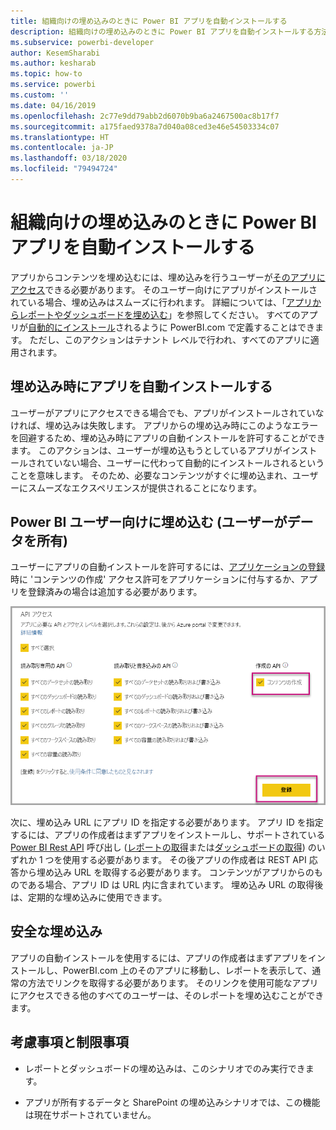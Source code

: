 ```yaml
---
title: 組織向けの埋め込みのときに Power BI アプリを自動インストールする
description: 組織向けの埋め込みのときに Power BI アプリを自動インストールする方法について説明します。
ms.subservice: powerbi-developer
author: KesemSharabi
ms.author: kesharab
ms.topic: how-to
ms.service: powerbi
ms.custom: ''
ms.date: 04/16/2019
ms.openlocfilehash: 2c77e9dd79abb2d6070b9ba6a2467500ac8b17f7
ms.sourcegitcommit: a175faed9378a7d040a08ced3e46e54503334c07
ms.translationtype: HT
ms.contentlocale: ja-JP
ms.lasthandoff: 03/18/2020
ms.locfileid: "79494724"
---
```

# <a name="auto-install-power-bi-apps-when-embedding-for-your-organization"></a>組織向けの埋め込みのときに Power BI アプリを自動インストールする

アプリからコンテンツを埋め込むには、埋め込みを行うユーザーが[そのアプリにアクセス](../../service-create-distribute-apps.md)できる必要があります。 そのユーザー向けにアプリがインストールされている場合、埋め込みはスムーズに行われます。 詳細については、「[アプリからレポートやダッシュボードを埋め込む](embed-from-apps.md)」を参照してください。 すべてのアプリが[自動的にインストール](https://powerbi.microsoft.com/blog/automatically-install-apps/)されるように PowerBI.com で定義することはできます。 ただし、このアクションはテナント レベルで行われ、すべてのアプリに適用されます。

## <a name="auto-install-app-on-embedding"></a>埋め込み時にアプリを自動インストールする

ユーザーがアプリにアクセスできる場合でも、アプリがインストールされていなければ、埋め込みは失敗します。 アプリからの埋め込み時にこのようなエラーを回避するため、埋め込み時にアプリの自動インストールを許可することができます。 このアクションは、ユーザーが埋め込もうとしているアプリがインストールされていない場合、ユーザーに代わって自動的にインストールされるということを意味します。 そのため、必要なコンテンツがすぐに埋め込まれ、ユーザーにスムーズなエクスペリエンスが提供されることになります。

## <a name="embed-for-power-bi-users-user-owns-data"></a>Power BI ユーザー向けに埋め込む (ユーザーがデータを所有)

ユーザーにアプリの自動インストールを許可するには、[アプリケーションの登録](register-app.md#register-with-the-power-bi-application-registration-tool)時に 'コンテンツの作成' アクセス許可をアプリケーションに付与するか、アプリを登録済みの場合は追加する必要があります。

![アプリのコンテンツ作成登録](media/embed-auto-install-app/register-app-create-content.png)

次に、埋め込み URL にアプリ ID を指定する必要があります。 アプリ ID を指定するには、アプリの作成者はまずアプリをインストールし、サポートされている [Power BI Rest API](https://docs.microsoft.com/rest/api/power-bi/) 呼び出し ([レポートの取得](https://docs.microsoft.com/rest/api/power-bi/reports/getreports)または[ダッシュボードの取得](https://docs.microsoft.com/rest/api/power-bi/dashboards/getdashboards)) のいずれか 1 つを使用する必要があります。 その後アプリの作成者は REST API 応答から埋め込み URL を取得する必要があります。 コンテンツがアプリからのものである場合、アプリ ID は URL 内に含まれています。  埋め込み URL の取得後は、定期的な埋め込みに使用できます。

## <a name="secure-embed"></a>安全な埋め込み

アプリの自動インストールを使用するには、アプリの作成者はまずアプリをインストールし、PowerBI.com 上のそのアプリに移動し、レポートを表示して、通常の方法でリンクを取得する必要があります。 そのリンクを使用可能なアプリにアクセスできる他のすべてのユーザーは、そのレポートを埋め込むことができます。

## <a name="considerations-and-limitations"></a>考慮事項と制限事項

* レポートとダッシュボードの埋め込みは、このシナリオでのみ実行できます。

* アプリが所有するデータと SharePoint の埋め込みシナリオでは、この機能は現在サポートされていません。